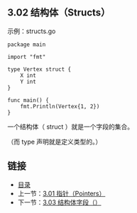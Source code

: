 ## 3.02 结构体（Structs）

示例：structs.go

    package main

    import "fmt"

    type Vertex struct {
    	X int
    	Y int
    }

    func main() {
    	fmt.Println(Vertex{1, 2})
    }

一个结构体（ struct ）就是一个字段的集合。

（而 type 声明就是定义类型的。）

## 链接
* [目录](https://github.com/alpha2018/go-zh/blob/master/tour/directory.md)
* 上一节：[3.01 指针（Pointers）](https://github.com/alpha2018/go-zh/blob/master/tour/03.01.md)
* 下一节：[3.03 结构体字段（）](https://github.com/alpha2018/go-zh/blob/master/tour/03.03.md)

